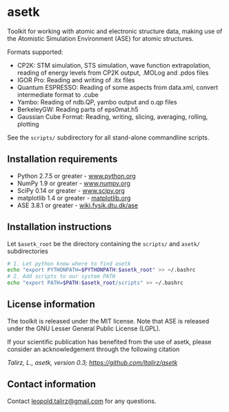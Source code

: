 asetk
=====

Toolkit for working with atomic and electronic structure data,
making use of the Atomistic Simulation Environment (ASE) for
atomic structures.

Formats supported:

 * CP2K: STM simulation, STS simulation, wave function extrapolation,
   reading of energy levels from CP2K output, .MOLog and .pdos files
 * IGOR Pro: Reading and writing of .itx files
 * Quantum ESPRESSO: Reading of some aspects from data.xml,
      convert intermediate format to .cube
 * Yambo: Reading of ndb.QP, yambo output and o.qp files
 * BerkeleyGW: Reading parts of eps0mat.h5
 * Gaussian Cube Format: Reading, writing, slicing, averaging, rolling, plotting

See the ```scripts/``` subdirectory for all stand-alone commandline scripts.

Installation requirements
-------------------------

 * Python 2.7.5 or greater - www.python.org
 * NumPy 1.9 or greater - www.numpy.org
 * SciPy 0.14 or greater - www.scipy.org
 * matplotlib 1.4 or greater - [matplotlib.org](matplotlib.org)
 * ASE 3.8.1 or greater - [wiki.fysik.dtu.dk/ase](wiki.fysik.dtu.dk/ase)

Installation instructions
-------------------------

Let ```$asetk_root``` be the directory containing the ```scripts/``` and ```asetk/``` subdirectories

```bash
# 1. Let python know where to find asetk
echo "export PYTHONPATH=$PYTHONPATH:$asetk_root" >> ~/.bashrc
# 2. Add scripts to our system PATH
echo "export PATH=$PATH:$asetk_root/scripts" >> ~/.bashrc
```

License information
-------------------

The toolkit is released under the MIT license.
Note that ASE is released under the GNU Lesser General Public License (LGPL).

If your scientific publication has benefited from the use of asetk,
please consider an acknowledgement through the following citation

*Talirz, L., asetk, version 0.3; https://github.com/ltalirz/asetk*

Contact information
-------------------

Contact [leopold.talirz@gmail.com](mailto:leopold.talirz@gmail.com) for any
questions.

